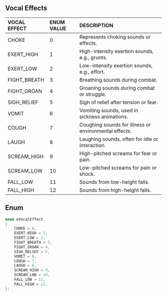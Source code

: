 ## Vocal Effects

| **VOCAL EFFECT** | **ENUM VALUE** | **DESCRIPTION**                               |
| :--------------- | :------------ | :--------------------------------------------- |
| CHOKE            | 0             | Represents choking sounds or effects.          |
| EXERT_HIGH       | 1             | High-intensity exertion sounds, e.g., grunts.  |
| EXERT_LOW        | 2             | Low-intensity exertion sounds, e.g., effort.   |
| FIGHT_BREATH     | 3             | Breathing sounds during combat.                |
| FIGHT_GROAN      | 4             | Groaning sounds during combat or struggle.     |
| SIGH_RELIEF      | 5             | Sigh of relief after tension or fear.          |
| VOMIT            | 6             | Vomiting sounds, used in sickness animations.  |
| COUGH            | 7             | Coughing sounds for illness or environmental effects. |
| LAUGH            | 8             | Laughing sounds, often for idle or interaction.|
| SCREAM_HIGH      | 9             | High-pitched screams for fear or pain.         |
| SCREAM_LOW       | 10            | Low-pitched screams for pain or shock.         |
| FALL_LOW         | 11            | Sounds from low-height falls.                  |
| FALL_HIGH        | 12            | Sounds from high-height falls.                 |

## Enum

```cpp
enum eVocalEffect
{
	CHOKE = 0,
	EXERT_HIGH = 1,
	EXERT_LOW = 2,
	FIGHT_BREATH = 3,
	FIGHT_GROAN = 4,
	SIGH_RELIEF = 5,
	VOMIT = 6,
	COUGH = 7,
	LAUGH = 8,
	SCREAM_HIGH = 9,
	SCREAM_LOW = 10,
	FALL_LOW = 11,
	FALL_HIGH = 12,
};
```